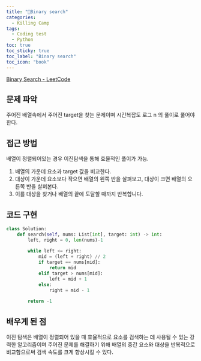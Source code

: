 ```yaml
---
title: "Binary search"
categories:
  - Killing Camp
tags:
  - Coding test
  - Python
toc: true
toc_sticky: true
toc_label: "Binary search"
toc_icon: "book"
---
```


[Binary Search - LeetCode](https://leetcode.com/problems/binary-search/description/)

## 문제 파악

주어진 배열속에서 주어진 target을 찾는 문제이며 시간복잡도 로그 n 의 풀이로 풀어야한다.

## 접근 방법

배열이 정렬되어있는 경우 이진탐색을 통해 효율적인 풀이가 가능.

1. 배열의 가운데 요소과 target 값을 비교한다.
2. 대상이 가운데 요소보다 작으면 배열의 왼쪽 반을 살펴보고, 대상이 크면 배열의 오른쪽 반을 살펴본다.
3. 이를 대상을 찾거나 배열의 끝에 도달할 때까지 반복합니다.

## 코드 구현

```python
class Solution:
    def search(self, nums: List[int], target: int) -> int:
        left, right = 0, len(nums)-1
        
        while left <= right:
            mid = (left + right) // 2
            if target == nums[mid]:
                return mid
            elif target > nums[mid]:
                left = mid + 1
            else:
                right = mid - 1
                
        return -1
```

## 배우게 된 점

이진 탐색은 배열이 정렬되어 있을 때 효율적으로 요소를 검색하는 데 사용될 수 있는 강력한 알고리즘이며 주어진 문제를 해결하기 위해 배열의 중간 요소와 대상을 반복적으로 비교함으로써 검색 속도를 크게 향상시킬 수 있다.
